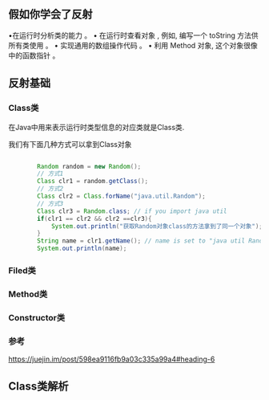 ## 假如你学会了反射

•在运行时分析类的能力 。
• 在运行时查看对象 , 例如, 编写一个 toString 方法供所有类使用 。
• 实现通用的数组操作代码 。
• 利用 Method 对象, 这个对象很像中的函数指针 。

## 反射基础

### Class类

在Java中用来表示运行时类型信息的对应类就是Class类.

我们有下面几种方式可以拿到Class对象

```java

        Random random = new Random();
        // 方式1
        Class clr1 = random.getClass();
        // 方式2
        Class clr2 = Class.forName("java.util.Random");
        // 方式3
        Class clr3 = Random.class; // if you import java util
        if(clr1 == clr2 && clr2 ==clr3){
            System.out.println("获取Random对象class的方法拿到了同一个对象");
        }
        String name = clr1.getName(); // name is set to "java util Random "
        System.out.println(name);
```



### Filed类

### Method类

### Constructor类



### 参考

https://juejin.im/post/598ea9116fb9a03c335a99a4#heading-6





## Class<T>类解析